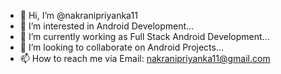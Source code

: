 - 👋 Hi, I’m @nakranipriyanka11
- 👀 I’m interested in Android Development...
- 🌱 I’m currently working as Full Stack Android Development...
- 💞️ I’m looking to collaborate on Android Projects...
- 📫 How to reach me via Email: nakranipriyanka11@gmail.com 

<!---
nakranipriyanka11/nakranipriyanka11 is a ✨ special ✨ repository because its `README.md` (this file) appears on your GitHub profile.
You can click the Preview link to take a look at your changes.
--->
